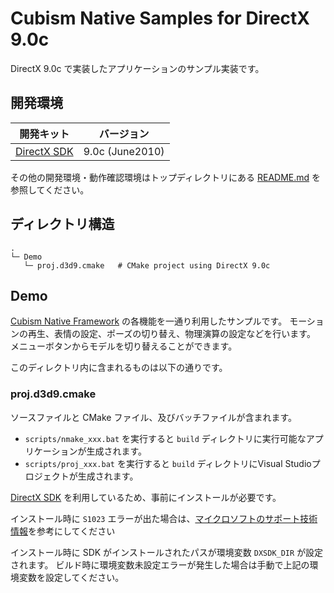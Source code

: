 # Cubism Native Samples for DirectX 9.0c

DirectX 9.0c で実装したアプリケーションのサンプル実装です。


## 開発環境

| 開発キット | バージョン |
| --- | --- |
| [DirectX SDK] | 9.0c (June2010) |

その他の開発環境・動作確認環境はトップディレクトリにある [README.md](/README.md) を参照してください。


## ディレクトリ構造

```
.
└─ Demo
   └─ proj.d3d9.cmake   # CMake project using DirectX 9.0c
```


## Demo

[Cubism Native Framework] の各機能を一通り利用したサンプルです。
モーションの再生、表情の設定、ポーズの切り替え、物理演算の設定などを行います。
メニューボタンからモデルを切り替えることができます。

[Cubism Native Framework]: https://github.com/Live2D/CubismNativeFramework

このディレクトリ内に含まれるものは以下の通りです。

### proj.d3d9.cmake

ソースファイルと CMake ファイル、及びバッチファイルが含まれます。

* `scripts/nmake_xxx.bat` を実行すると `build` ディレクトリに実行可能なアプリケーションが生成されます。
* `scripts/proj_xxx.bat` を実行すると `build` ディレクトリにVisual Studioプロジェクトが生成されます。

[DirectX SDK] を利用しているため、事前にインストールが必要です。

インストール時に `S1023` エラーが出た場合は、[マイクロソフトのサポート技術情報]を参考にしてください

インストール時に SDK がインストールされたパスが環境変数 `DXSDK_DIR` が設定されます。
ビルド時に環境変数未設定エラーが発生した場合は手動で上記の環境変数を設定してください。

[DirectX SDK]: https://www.microsoft.com/en-us/download/details.aspx?id=6812
[マイクロソフトのサポート技術情報]: https://blogs.msdn.microsoft.com/windows_multimedia_jp/2013/09/05/kbdirectx-sdk
